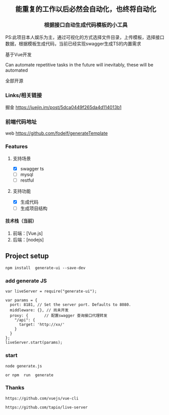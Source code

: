 <h2 align="center">
能重复的工作以后必然会自动化，也终将自动化
</h2>
<h3 align="center">
根据接口自动生成代码模板的小工具
</h3>
<p>
   PS:此项目本人娱乐为主，通过可视化的方式选择文件目录，上传模板，选择接口数据，根据模板生成代码，当前已经实现swagger生成TS的内置需求
</p>
<p>
基于Vue开发
</p>
<p>
Can automate repetitive tasks in the future will inevitably, these will be automated
</p>
<p>
全部开源
</p>

### Links/相关链接

掘金 https://juejin.im/post/5dca0449f265da4d114013b1


### 前端代码地址

web https://github.com/fodelf/generateTemplate

### Features

1. 支持场景

   - [x] swagger ts
   - [ ] mysql
   - [ ] restful

2. 支持功能

   - [x] 生成代码
   - [ ] 生成项目结构

#### 技术栈（当前）

1. 前端：[Vue.js]
2. 后端：[nodejs]

## Project setup

```
npm install  generate-ui --save-dev
```

### add generate JS 

```
var liveServer = require("generate-ui");

var params = {
  port: 8181, // Set the server port. Defaults to 8080.
  middleware: {}, // 尚未开发
  proxy: {       // 配置swagger 查询接口代理转发
    "/api": {
      target: 'http://xx/'
    }
  }
};
liveServer.start(params);
```
### start

```
node generate.js

or npm  run  generate

```
### Thanks
```
https://github.com/vuejs/vue-cli

https://github.com/tapio/live-server
```